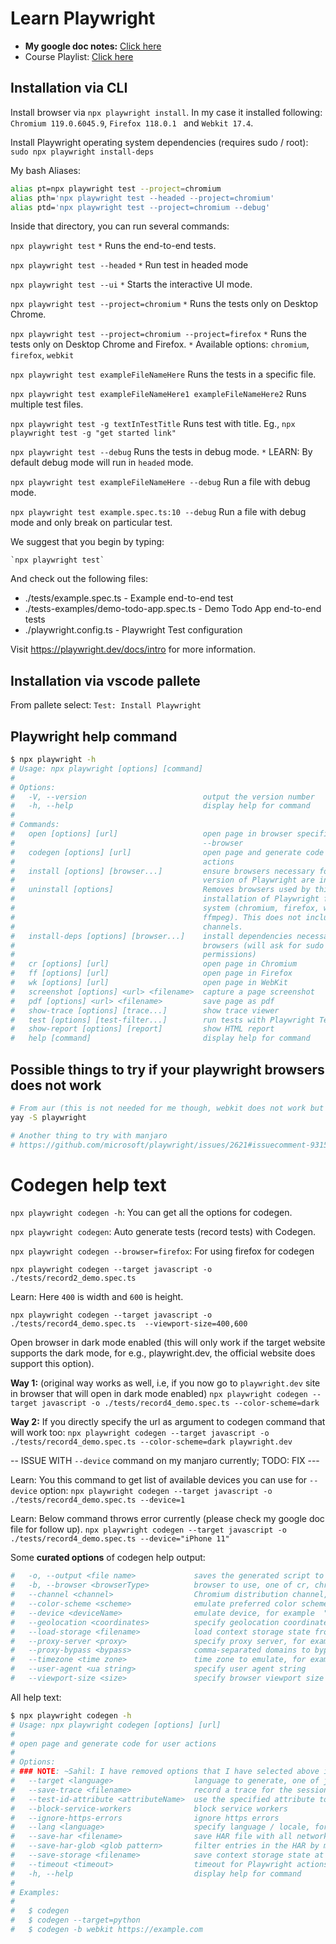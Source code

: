 # Learn Playwright

- **My google doc notes:** [Click here](https://docs.google.com/document/d/1wEsteSlYXM0nbCwucnXijWbqLDwEWjKIHgOdxhqSa3k/edit?usp=sharing)
- Course Playlist: [Click here](https://www.youtube.com/playlist?list=PLhW3qG5bs-L9sJKoT1LC5grGT77sfW0Z8)

## Installation via CLI

Install browser via `npx playwright install`. In my case it installed following: ` Chromium 119.0.6045.9`, `Firefox 118.0.1 ` and `Webkit 17.4`.

Install Playwright operating system dependencies (requires sudo / root): `sudo npx playwright install-deps`

My bash Aliases:
```bash
alias pt=npx playwright test --project=chromium
alias pth='npx playwright test --headed --project=chromium'
alias ptd='npx playwright test --project=chromium --debug'
```

Inside that directory, you can run several commands:

  `npx playwright test`
    `*` Runs the end-to-end tests.
    
  `npx playwright test --headed`
    `*` Run test in headed mode    

  `npx playwright test --ui`
    `*` Starts the interactive UI mode.

  `npx playwright test --project=chromium`
    `*` Runs the tests only on Desktop Chrome.

  `npx playwright test --project=chromium --project=firefox`
    `*` Runs the tests only on Desktop Chrome and Firefox.
    `*` Available options: `chromium`, `firefox`, `webkit`    

  `npx playwright test exampleFileNameHere`
    Runs the tests in a specific file.

  `npx playwright test exampleFileNameHere1 exampleFileNameHere2`
    Runs multiple test files.

  `npx playwright test -g textInTestTitle`
    Runs test with title.
    Eg., `npx playwright test -g "get started link"`

  `npx playwright test --debug`
    Runs the tests in debug mode.
    `*` LEARN: By default debug mode will run in `headed` mode.

  `npx playwright test exampleFileNameHere --debug`
    Run a file with debug mode.

  `npx playwright test example.spec.ts:10 --debug`
    Run a file with debug mode and only break on particular test.
    <!-- CAREFUL: The line number must be one i.e, where you have test(..) line only. -->

We suggest that you begin by typing:

    `npx playwright test`

And check out the following files:
  - ./tests/example.spec.ts - Example end-to-end test
  - ./tests-examples/demo-todo-app.spec.ts - Demo Todo App end-to-end tests
  - ./playwright.config.ts - Playwright Test configuration

Visit https://playwright.dev/docs/intro for more information.

## Installation via vscode pallete

From pallete select: `Test: Install Playwright`

## Playwright help command

```bash
$ npx playwright -h
# Usage: npx playwright [options] [command]
# 
# Options:
#   -V, --version                          output the version number
#   -h, --help                             display help for command
# 
# Commands:
#   open [options] [url]                   open page in browser specified via -b,
#                                          --browser
#   codegen [options] [url]                open page and generate code for user
#                                          actions
#   install [options] [browser...]         ensure browsers necessary for this
#                                          version of Playwright are installed
#   uninstall [options]                    Removes browsers used by this
#                                          installation of Playwright from the
#                                          system (chromium, firefox, webkit,
#                                          ffmpeg). This does not include branded
#                                          channels.
#   install-deps [options] [browser...]    install dependencies necessary to run
#                                          browsers (will ask for sudo
#                                          permissions)
#   cr [options] [url]                     open page in Chromium
#   ff [options] [url]                     open page in Firefox
#   wk [options] [url]                     open page in WebKit
#   screenshot [options] <url> <filename>  capture a page screenshot
#   pdf [options] <url> <filename>         save page as pdf
#   show-trace [options] [trace...]        show trace viewer
#   test [options] [test-filter...]        run tests with Playwright Test
#   show-report [options] [report]         show HTML report
#   help [command]                         display help for command
```

## Possible things to try if your playwright browsers does not work

```bash
# From aur (this is not needed for me though, webkit does not work but chrome and firefox does, YAY!!)
yay -S playwright

# Another thing to try with manjaro
# https://github.com/microsoft/playwright/issues/2621#issuecomment-931530175
```

# Codegen help text

`npx playwright codegen -h`: You can get all the options for codegen.

`npx playwright codegen`: Auto generate tests (record tests) with Codegen.

`npx playwright codegen --browser=firefox`: For using firefox for codegen

`npx playwright codegen --target javascript -o ./tests/record2_demo.spec.ts`

<!-- Learn: For below size to work I must add below entry to my i3config file:
  # Make playwright browser float
  for_window [instance="code-url-handler .*"] floating enable
 -->

Learn: Here `400` is width and `600` is height.

`npx playwright codegen --target javascript -o ./tests/record4_demo.spec.ts  --viewport-size=400,600`

Open browser in dark mode enabled (this will only work if the target website supports the dark mode, for e.g., playwright.dev, the official website does support this option).

**Way 1:** (original way works as well, i.e, if you now go to `playwright.dev` site in browser that will open in dark mode enabled)
`npx playwright codegen --target javascript -o ./tests/record4_demo.spec.ts --color-scheme=dark`

**Way 2:** If you directly specify the url as argument to codegen command that will work too: `npx playwright codegen --target javascript -o ./tests/record4_demo.spec.ts --color-scheme=dark playwright.dev`

-- ISSUE WITH `--device` command on my manjaro currently; TODO: FIX ---


Learn: You this command to get list of available devices you can use for `--device` option: `npx playwright codegen --target javascript -o ./tests/record4_demo.spec.ts --device=1`

Learn: Below command throws error currently (please check my google doc file for follow up).
`npx playwright codegen --target javascript -o ./tests/record4_demo.spec.ts --device="iPhone 11"`


Some **curated options** of codegen help output:

```bash
#   -o, --output <file name>             saves the generated script to a file
#   -b, --browser <browserType>          browser to use, one of cr, chromium, ff, firefox, wk, webkit (default: "chromium")
#   --channel <channel>                  Chromium distribution channel, "chrome", "chrome-beta", "msedge-dev", etc
#   --color-scheme <scheme>              emulate preferred color scheme, "light" or "dark"
#   --device <deviceName>                emulate device, for example  "iPhone 11"
#   --geolocation <coordinates>          specify geolocation coordinates, for example "37.819722,-122.478611"
#   --load-storage <filename>            load context storage state from the file, previously saved with --save-storage
#   --proxy-server <proxy>               specify proxy server, for example "http://myproxy:3128" or "socks5://myproxy:8080"
#   --proxy-bypass <bypass>              comma-separated domains to bypass proxy, for example ".com,chromium.org,.domain.com"
#   --timezone <time zone>               time zone to emulate, for example "Europe/Rome"
#   --user-agent <ua string>             specify user agent string
#   --viewport-size <size>               specify browser viewport size in pixels, for example "1280, 720"
```

All help text:

```bash
$ npx playwright codegen -h
# Usage: npx playwright codegen [options] [url]
# 
# open page and generate code for user actions
# 
# Options:
# ### NOTE: ~Sahil: I have removed options that I have selected above in **curated list**
#   --target <language>                  language to generate, one of javascript, playwright-test, python, python-async, python-pytest, csharp, csharp-mstest, csharp-nunit, java (default: "playwright-test")
#   --save-trace <filename>              record a trace for the session and save it to a file
#   --test-id-attribute <attributeName>  use the specified attribute to generate data test ID selectors
#   --block-service-workers              block service workers
#   --ignore-https-errors                ignore https errors
#   --lang <language>                    specify language / locale, for example "en-GB"
#   --save-har <filename>                save HAR file with all network activity at the end
#   --save-har-glob <glob pattern>       filter entries in the HAR by matching url against this glob pattern
#   --save-storage <filename>            save context storage state at the end, for later use with --load-storage
#   --timeout <timeout>                  timeout for Playwright actions in milliseconds, no timeout by default
#   -h, --help                           display help for command
#
# Examples:
# 
#   $ codegen
#   $ codegen --target=python
#   $ codegen -b webkit https://example.com
```